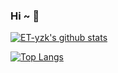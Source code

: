 ### Hi ~ 🤩

[![ET-yzk's github stats](https://github-readme-stats-etyzks-projects.vercel.app/api?username=ET-yzk&count_private=true&include_all_commits=false&show_icons=true&theme=flag-india)](https://blog.yzketx.online)
<!-- [![iSTEP's github stats](https://github-readme-stats.vercel.app/api/top-langs/?username=ET-yzk&layout=compact)](https://blog.yzketx.online/iSTEP.github.io/) -->

[![Top Langs](https://github-readme-stats-etyzks-projects.vercel.app/api/top-langs/?username=ET-yzk&layout=compact)](https://blog.yzketx.online)

<!--
**ET-yzk/ET-yzk** is a ✨ _special_ ✨ repository because its `README.md` (this file) appears on your GitHub profile.

Here are some ideas to get you started:

- 🔭 I’m currently working on ...
- 🌱 I’m currently learning ...
- 👯 I’m looking to collaborate on ...
- 🤔 I’m looking for help with ...
- 💬 Ask me about ...
- 📫 How to reach me: ...
- 😄 Pronouns: ...
- ⚡ Fun fact: ...
-->
